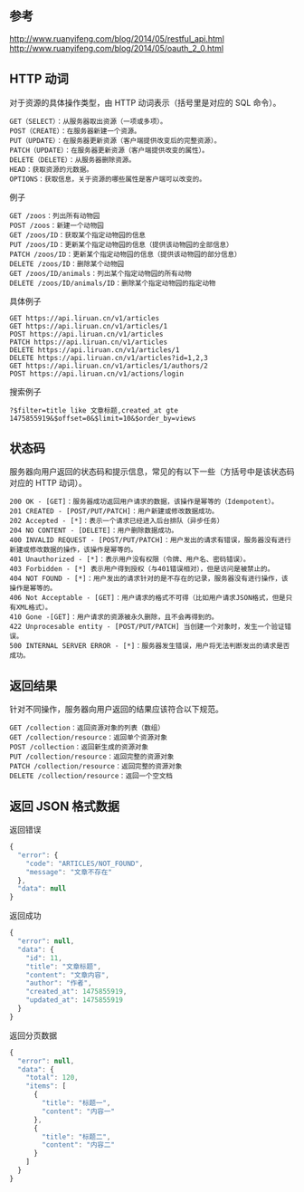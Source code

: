 ## 参考
http://www.ruanyifeng.com/blog/2014/05/restful_api.html  
http://www.ruanyifeng.com/blog/2014/05/oauth_2_0.html

## HTTP 动词
对于资源的具体操作类型，由 HTTP 动词表示（括号里是对应的 SQL 命令）。
```
GET（SELECT）：从服务器取出资源（一项或多项）。
POST（CREATE）：在服务器新建一个资源。
PUT（UPDATE）：在服务器更新资源（客户端提供改变后的完整资源）。
PATCH（UPDATE）：在服务器更新资源（客户端提供改变的属性）。
DELETE（DELETE）：从服务器删除资源。
HEAD：获取资源的元数据。
OPTIONS：获取信息，关于资源的哪些属性是客户端可以改变的。
```

例子
```
GET /zoos：列出所有动物园
POST /zoos：新建一个动物园
GET /zoos/ID：获取某个指定动物园的信息
PUT /zoos/ID：更新某个指定动物园的信息（提供该动物园的全部信息）
PATCH /zoos/ID：更新某个指定动物园的信息（提供该动物园的部分信息）
DELETE /zoos/ID：删除某个动物园
GET /zoos/ID/animals：列出某个指定动物园的所有动物
DELETE /zoos/ID/animals/ID：删除某个指定动物园的指定动物
```

具体例子
```
GET https://api.liruan.cn/v1/articles
GET https://api.liruan.cn/v1/articles/1
POST https://api.liruan.cn/v1/articles
PATCH https://api.liruan.cn/v1/articles
DELETE https://api.liruan.cn/v1/articles/1
DELETE https://api.liruan.cn/v1/articles?id=1,2,3
GET https://api.liruan.cn/v1/articles/1/authors/2
POST https://api.liruan.cn/v1/actions/login
```

搜索例子
```
?$filter=title like 文章标题,created_at gte 1475855919&$offset=0&$limit=10&$order_by=views
```

## 状态码
服务器向用户返回的状态码和提示信息，常见的有以下一些（方括号中是该状态码对应的 HTTP 动词）。
```
200 OK - [GET]：服务器成功返回用户请求的数据，该操作是幂等的（Idempotent）。
201 CREATED - [POST/PUT/PATCH]：用户新建或修改数据成功。
202 Accepted - [*]：表示一个请求已经进入后台排队（异步任务）
204 NO CONTENT - [DELETE]：用户删除数据成功。
400 INVALID REQUEST - [POST/PUT/PATCH]：用户发出的请求有错误，服务器没有进行新建或修改数据的操作，该操作是幂等的。
401 Unauthorized - [*]：表示用户没有权限（令牌、用户名、密码错误）。
403 Forbidden - [*] 表示用户得到授权（与401错误相对），但是访问是被禁止的。
404 NOT FOUND - [*]：用户发出的请求针对的是不存在的记录，服务器没有进行操作，该操作是幂等的。
406 Not Acceptable - [GET]：用户请求的格式不可得（比如用户请求JSON格式，但是只有XML格式）。
410 Gone -[GET]：用户请求的资源被永久删除，且不会再得到的。
422 Unprocesable entity - [POST/PUT/PATCH] 当创建一个对象时，发生一个验证错误。
500 INTERNAL SERVER ERROR - [*]：服务器发生错误，用户将无法判断发出的请求是否成功。
```

## 返回结果
针对不同操作，服务器向用户返回的结果应该符合以下规范。
```
GET /collection：返回资源对象的列表（数组）
GET /collection/resource：返回单个资源对象
POST /collection：返回新生成的资源对象
PUT /collection/resource：返回完整的资源对象
PATCH /collection/resource：返回完整的资源对象
DELETE /collection/resource：返回一个空文档
```

## 返回 JSON 格式数据
返回错误
```js
{
  "error": {
    "code": "ARTICLES/NOT_FOUND",
    "message": "文章不存在"
  },
  "data": null
}
```

返回成功
```js
{
  "error": null,
  "data": {
    "id": 11,
    "title": "文章标题",
    "content": "文章内容",
    "author": "作者",
    "created_at": 1475855919,
    "updated_at": 1475855919
  }
}
```

返回分页数据
```js
{
  "error": null,
  "data": {
    "total": 120,
    "items": [
      {
        "title": "标题一",
        "content": "内容一"
      },
      {
        "title": "标题二",
        "content": "内容二"
      }
    ]
  }
}
```

